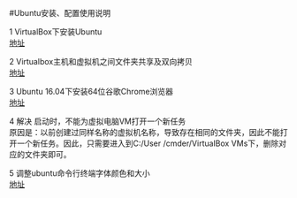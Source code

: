 #Ubuntu安装、配置使用说明

 1  VirtualBox下安装Ubuntu   
    [地址](http://blog.csdn.net/liaolu2999/article/details/52081438 "地址来源")    

 2  Virtualbox主机和虚拟机之间文件夹共享及双向拷贝  
    [地址](http://blog.csdn.net/pan_tian/article/details/22619687  "地址来源")    

 3  Ubuntu 16.04下安装64位谷歌Chrome浏览器     
    [地址](http://www.cnblogs.com/jasonhaven/p/7580385.html  "地址来源")    


 4  解决 启动时，不能为虚拟电脑VM打开一个新任务  
    原因是：以前创建过同样名称的虚拟机名称，导致存在相同的文件夹，因此不能打开一个新任务。因此，只需要进入到C:/User /cmder/VirtualBox VMs下，删除对应的文件夹即可。   

 5  调整ubuntu命令行终端字体颜色和大小    
    [地址](http://blog.csdn.net/qq_30115765/article/details/52623935  "地址来源")    